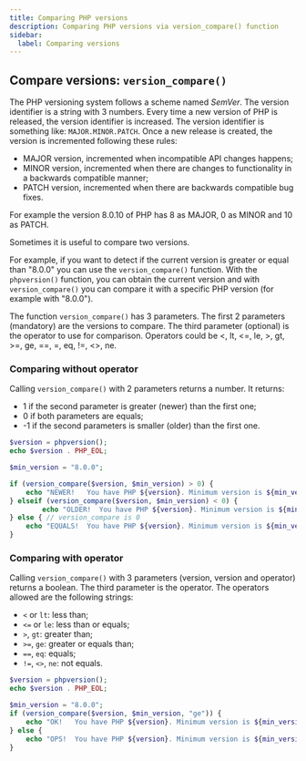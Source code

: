 ```yaml
---
title: Comparing PHP versions
description: Comparing PHP versions via version_compare() function
sidebar:
  label: Comparing versions
---
```


## Compare versions: `version_compare()`

The PHP versioning system follows a scheme named _SemVer_. The version identifier is a string with 3 numbers. Every time a new version of PHP is released, the version identifier is increased. The version identifier is something like: `MAJOR.MINOR.PATCH`. Once a new release is created, the version is incremented following these rules:

- MAJOR version, incremented when incompatible API changes happens;
- MINOR version, incremented when there are changes to functionality in a backwards compatible manner;
- PATCH version, incremented when there are backwards compatible bug fixes.

For example the version 8.0.10 of PHP has 8 as MAJOR, 0 as MINOR and 10 as PATCH.

Sometimes it is useful to compare two versions.

For example, if you want to detect if the current version is greater or equal than "8.0.0" you can use the `version_compare()` function. With the `phpversion()` function, you can obtain the current version and with `version_compare()` you can compare it with a specific PHP version (for example with "8.0.0").

The function `version_compare()` has 3 parameters. The first 2 parameters (mandatory) are the versions to compare. The third parameter (optional) is the operator to use for comparison. Operators could be <, lt, <=, le, >, gt, >=, ge, ==, =, eq, !=, <>, ne.

### Comparing without operator

Calling `version_compare()` with 2 parameters returns a number. It returns:

- 1 if the second parameter is greater (newer) than the first one;
- 0 if both parameters are equals;
- -1 if the second parameters is smaller (older) than the first one.

```php
$version = phpversion();
echo $version . PHP_EOL;

$min_version = "8.0.0";

if (version_compare($version, $min_version) > 0) {
    echo "NEWER!   You have PHP ${version}. Minimum version is ${min_version}" . PHP_EOL;
} elseif (version_compare($version, $min_version) < 0) {
        echo "OLDER!  You have PHP ${version}. Minimum version is ${min_version}" . PHP_EOL;
} else { // version_compare is 0
    echo "EQUALS!  You have PHP ${version}. Minimum version is ${min_version}" . PHP_EOL;
}
```



### Comparing with operator

Calling `version_compare()` with 3 parameters (version, version and operator) returns a boolean. The third parameter is the operator. The operators allowed are the following strings:

- `<` or `lt`: less than;
- `<=` or `le`: less than or equals;
- `>`, `gt`: greater than;
- `>=`, `ge`: greater or equals than;
- `==`, `eq`: equals;
- `!=`, `<>`, `ne`: not equals.

```php
$version = phpversion();
echo $version . PHP_EOL;

$min_version = "8.0.0";
if (version_compare($version, $min_version, "ge")) {
    echo "OK!   You have PHP ${version}. Minimum version is ${min_version}" . PHP_EOL;
} else {
    echo "OPS!  You have PHP ${version}. Minimum version is ${min_version}" . PHP_EOL;
}
```
